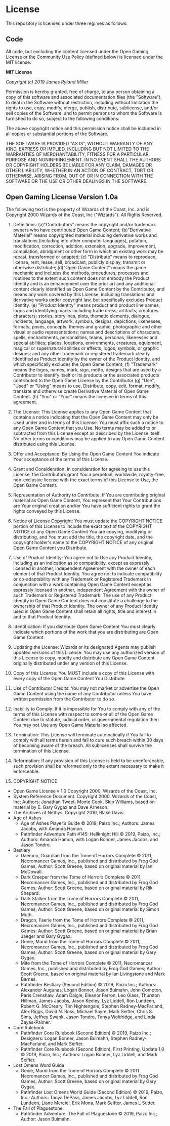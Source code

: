 # License

This repository is licensed under three regimes as follows: 

## Code

All code, but excluding the content licensed under the Open Gaming License or
the Community Use Policy (defined below) is licensed under the MIT license:

**MIT License**

*Copyright (c) 2019 James Ryland Miller*

Permission is hereby granted, free of charge, to any person obtaining a copy of
this software and associated documentation files (the "Software"), to deal in
the Software without restriction, including without limitation the rights to
use, copy, modify, merge, publish, distribute, sublicense, and/or sell copies of
the Software, and to permit persons to whom the Software is furnished to do so,
subject to the following conditions:

The above copyright notice and this permission notice shall be included in all
copies or substantial portions of the Software.

THE SOFTWARE IS PROVIDED "AS IS", WITHOUT WARRANTY OF ANY KIND, EXPRESS OR
IMPLIED, INCLUDING BUT NOT LIMITED TO THE WARRANTIES OF MERCHANTABILITY, FITNESS
FOR A PARTICULAR PURPOSE AND NONINFRINGEMENT. IN NO EVENT SHALL THE AUTHORS OR
COPYRIGHT HOLDERS BE LIABLE FOR ANY CLAIM, DAMAGES OR OTHER LIABILITY, WHETHER
IN AN ACTION OF CONTRACT, TORT OR OTHERWISE, ARISING FROM, OUT OF OR IN
CONNECTION WITH THE SOFTWARE OR THE USE OR OTHER DEALINGS IN THE SOFTWARE.

## Open Gaming License Version 1.0a

The following text is the property of Wizards of the Coast, Inc. and is Copyright 2000 Wizards of the Coast, Inc ("Wizards"). All Rights Reserved.

1. Definitions: (a)"Contributors" means the copyright and/or trademark owners
   who have contributed Open Game Content; (b)"Derivative Material" means
   copyrighted material including derivative works and translations (including
   into other computer languages), potation, modification, correction, addition,
   extension, upgrade, improvement, compilation, abridgment or other form in
   which an existing work may be recast, transformed or adapted; (c)
   "Distribute" means to reproduce, license, rent, lease, sell, broadcast,
   publicly display, transmit or otherwise distribute; (d)"Open Game Content"
   means the game mechanic and includes the methods, procedures, processes and
   routines to the extent such content does not embody the Product Identity and
   is an enhancement over the prior art and any additional content clearly
   identified as Open Game Content by the Contributor, and means any work
   covered by this License, including translations and derivative works under
   copyright law, but specifically excludes Product Identity. (e) "Product
   Identity" means product and product line names, logos and identifying marks
   including trade dress; artifacts; creatures characters; stories, storylines,
   plots, thematic elements, dialogue, incidents, language, artwork, symbols,
   designs, depictions, likenesses, formats, poses, concepts, themes and
   graphic, photographic and other visual or audio representations; names and
   descriptions of characters, spells, enchantments, personalities, teams,
   personas, likenesses and special abilities; places, locations, environments,
   creatures, equipment, magical or supernatural abilities or effects, logos,
   symbols, or graphic designs; and any other trademark or registered trademark
   clearly identified as Product identity by the owner of the Product Identity,
   and which specifically excludes the Open Game Content; (f) "Trademark" means
   the logos, names, mark, sign, motto, designs that are used by a Contributor
   to identify itself or its products or the associated products contributed to
   the Open Game License by the Contributor (g) "Use", "Used" or "Using" means
   to use, Distribute, copy, edit, format, modify, translate and otherwise
   create Derivative Material of Open Game Content. (h) "You" or "Your" means
   the licensee in terms of this agreement.

2. The License: This License applies to any Open Game Content that contains a
   notice indicating that the Open Game Content may only be Used under and in
   terms of this License. You must affix such a notice to any Open Game Content
   that you Use. No terms may be added to or subtracted from this License except
   as described by the License itself. No other terms or conditions may be
   applied to any Open Game Content distributed using this License.

3. Offer and Acceptance: By Using the Open Game Content You indicate Your
   acceptance of the terms of this License.

4. Grant and Consideration: In consideration for agreeing to use this License,
   the Contributors grant You a perpetual, worldwide, royalty-free,
   non-exclusive license with the exact terms of this License to Use, the Open
   Game Content.

5. Representation of Authority to Contribute: If You are contributing original
   material as Open Game Content, You represent that Your Contributions are Your
   original creation and/or You have sufficient rights to grant the rights
   conveyed by this License.

6. Notice of License Copyright: You must update the COPYRIGHT NOTICE portion of
   this License to include the exact text of the COPYRIGHT NOTICE of any Open
   Game Content You are copying, modifying or distributing, and You must add the
   title, the copyright date, and the copyright holder's name to the COPYRIGHT
   NOTICE of any original Open Game Content you Distribute.

7. Use of Product Identity: You agree not to Use any Product Identity, including
   as an indication as to compatibility, except as expressly licensed in
   another, independent Agreement with the owner of each element of that Product
   Identity. You agree not to indicate compatibility or co-adaptability with any
   Trademark or Registered Trademark in conjunction with a work containing Open
   Game Content except as expressly licensed in another, independent Agreement
   with the owner of such Trademark or Registered Trademark. The use of any
   Product Identity in Open Game Content does not constitute a challenge to the
   ownership of that Product Identity. The owner of any Product Identity used in
   Open Game Content shall retain all rights, title and interest in and to that
   Product Identity.

8. Identification: If you distribute Open Game Content You must clearly indicate
   which portions of the work that you are distributing are Open Game Content.

9. Updating the License: Wizards or its designated Agents may publish updated
   versions of this License. You may use any authorized version of this License
   to copy, modify and distribute any Open Game Content originally distributed
   under any version of this License.

10. Copy of this License: You MUST include a copy of this License with every
    copy of the Open Game Content You Distribute.

11. Use of Contributor Credits: You may not market or advertise the Open Game
    Content using the name of any Contributor unless You have written permission
    from the Contributor to do so.

12. Inability to Comply: If it is impossible for You to comply with any of the
    terms of this License with respect to some or all of the Open Game Content
    due to statute, judicial order, or governmental regulation then You may not
    Use any Open Game Material so affected.

13. Termination: This License will terminate automatically if You fail to comply
    with all terms herein and fail to cure such breach within 30 days of
    becoming aware of the breach. All sublicenses shall survive the termination
    of this License.

14. Reformation: If any provision of this License is held to be unenforceable,
    such provision shall be reformed only to the extent necessary to make it
    enforceable.

15. COPYRIGHT NOTICE
  - Open Game License v 1.0 Copyright 2000, Wizards of the Coast, Inc.
  - System Reference Document. Copyright 2000. Wizards of the Coast, Inc;
    Authors: Jonathan Tweet, Monte Cook, Skip Williams, based on material by E.
    Gary Gygax and Dave Arneson.
  - The Archives of Nethys. Copyright 2010, Blake Davis.
  - Age of Ashes
    - Age of Ashes Player’s Guide © 2019, Paizo Inc.; Authors: James Jacobs, with Amanda Hamon.
    - Pathfinder Adventure Path #145: Hellknight Hill © 2019, Paizo, Inc.;
      Authors: Amanda Hamon, with Logan Bonner, James Jacobs, and Jason Tondro.
  - Bestiary
    - Daemon, Guardian from the Tome of Horrors Complete © 2011, Necromancer
      Games, Inc., published and distributed by Frog God Games; Author: Scott
      Greene, based on original material by Ian McDowall.
    - Dark Creeper from the Tome of Horrors Complete © 2011, Necromancer Games,
      Inc., published and distributed by Frog God Games; Author: Scott Greene,
      based on original material by Rik Shepard.
    - Dark Stalker from the Tome of Horrors Complete © 2011, Necromancer Games,
      Inc., published and distributed by Frog God Games; Author: Scott Greene,
      based on original material by Simon Muth.
    - Dragon, Faerie from the Tome of Horrors Complete © 2011, Necromancer
      Games, Inc., published and distributed by Frog God Games; Author: Scott
      Greene, based on original material by Brian Jaeger and Gary Gygax.
    - Genie, Marid from the Tome of Horrors Complete © 2011, Necromancer Games,
      Inc., published and distributed by Frog God Games; Author: Scott Greene,
      based on original material by Gary Gygax.
    - Mite from the Tome of Horrors Complete © 2011, Necromancer Games, Inc.,
      published and distributed by Frog God Games; Author: Scott Greene, based
      on original material by Ian Livingstone and Mark Barnes.
    - Pathfinder Bestiary (Second Edition) © 2019, Paizo Inc.; Authors:
      Alexander Augunas, Logan Bonner, Jason Bulmahn, John Compton, Paris
      Crenshaw, Adam Daigle, Eleanor Ferron, Leo Glass, Thurston Hillman, James
      Jacobs, Jason Keeley, Lyz Liddell, Ron Lundeen, Robert G. McCreary, Tim
      Nightengale, Stephen Radney-MacFarland, Alex Riggs, David N. Ross, Michael
      Sayre, Mark Seifter, Chris S. Sims, Jeffrey Swank, Jason Tondro, Tonya
      Woldridge, and Linda Zayas-Palmer.
  - Core Rulebook 
    - Pathfinder Core Rulebook (Second Edition) © 2019, Paizo Inc.; Designers:
      Logan Bonner, Jason Bulmahn, Stephen Radney-MacFarland, and Mark Seifter.
    - Pathfinder Core Rulebook (Second Edition), First Printing, Update 1.0 ©
      2019, Paizo, Inc.; Authors: Logan Bonner, Lyz Liddell, and Mark Seifter.
  - Lost Omens Word Guide
    - Genie, Marid from the Tome of Horrors Complete © 2011 Necromancer Games,
      Inc., published and distributed by Frog God Games; Author: Scott Greene,
      based on original material by Gary Gygax.
    - Pathfinder Lost Omens World Guide (Second Edition) © 2019, Paizo, Inc.;
      Authors: Tanya DePass, James Jacobs, Lyz Liddell, Ron Lundeen, Liane
      Merciel, Erik Mona, Mark Seifter, James L Sutter.
  - The Fall of Plaguestone 
    - Pathfinder Adventure: The Fall of Plaguestone © 2019, Paizo Inc.; Author:
      Jason Bulmahn.
